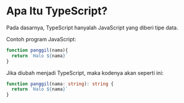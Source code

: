 # Apa Itu TypeScript?

Pada dasarnya, TypeScript hanyalah JavaScript yang diberi tipe data.

Contoh program JavaScript:

```javascript
function panggil(nama){
  return `Halo ${nama}`
}
```

Jika diubah menjadi TypeScript, maka kodenya akan seperti ini:

```typescript
function panggil(nama: string): string {
  return `Halo ${nama}`
}
```